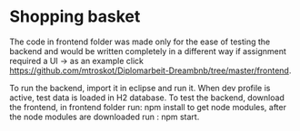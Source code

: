 # Shopping basket
The code in frontend folder was made only for the ease of testing the backend and would be written completely in a different way if assignment required a UI -> as an example click  https://github.com/mtroskot/Diplomarbeit-Dreambnb/tree/master/frontend.

To run the backend, import it in eclipse and run it. When dev profile is active, test data is loaded in H2 database.
To test the backend, download the frontend, in frontend folder run:  npm install to get node modules, after the node modules are downloaded run : npm start.